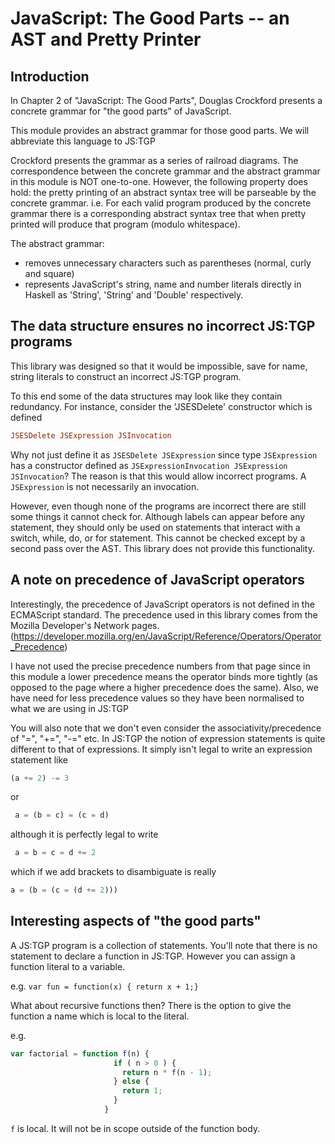 # JavaScript: The Good Parts -- an AST and Pretty Printer

## Introduction

In Chapter 2 of "JavaScript: The Good Parts", Douglas Crockford presents a
concrete grammar for "the good parts" of JavaScript.

This module provides an abstract grammar for those good parts. We will abbreviate this
language to JS:TGP

Crockford presents the grammar as a series of railroad diagrams.
The correspondence between the concrete grammar and the abstract grammar
in this module is NOT one-to-one. However, the following property does hold: the
pretty printing of an abstract syntax tree will be parseable by the concrete grammar. i.e.
For each valid program produced by the concrete grammar there is a corresponding
abstract syntax tree that when pretty printed will produce that program (modulo whitespace).

The abstract grammar:
  * removes unnecessary characters such as parentheses (normal, curly and square)
  * represents JavaScript's string, name and number literals directly in Haskell as
    'String', 'String' and 'Double' respectively.

## The data structure ensures no incorrect JS:TGP programs

This library was designed so that it would be impossible, save for name, string literals
to construct an incorrect JS:TGP program.

To this end some of the data structures may look like they contain redundancy.
For instance, consider the 'JSESDelete' constructor which is defined

```haskell
JSESDelete JSExpression JSInvocation
```

Why not just define it as `JSESDelete JSExpression` since type `JSExpression`
has a constructor defined as `JSExpressionInvocation JSExpression JSInvocation`?
The reason is that this would allow incorrect programs. A `JSExpression` is
not necessarily an invocation.

However, even though none of the programs are incorrect there are still some things
it cannot check for. Although labels can appear before any statement, they should
only be used on statements that interact with a switch, while, do, or for statement.
This cannot be checked except by a second pass over the AST. This library does not
provide this functionality.

## A note on precedence of JavaScript operators

Interestingly, the precedence of JavaScript operators is
not defined in the ECMAScript standard. The precedence used in this library comes from
the Mozilla Developer's Network pages.
(https://developer.mozilla.org/en/JavaScript/Reference/Operators/Operator_Precedence)

I have not used the precise precedence numbers from that page since in this module
a lower precedence means the operator binds more tightly (as opposed to the page where
a higher precedence does the same). Also, we have need for less precedence values so they
have been normalised to what we are using in JS:TGP

You will also note that we don't even consider the associativity/precedence of
"=", "+=", "-=" etc. In JS:TGP the notion of expression statements is quite different
to that of expressions. It simply isn't legal to write an expression statement like

```javascript
(a += 2) -= 3
```

or

```javascript
 a = (b = c) = (c = d)
```

although it is perfectly legal to write

```javascript
 a = b = c = d += 2
```
which if we add brackets to disambiguate is really

```javascript
a = (b = (c = (d += 2)))
```

## Interesting aspects of "the good parts"

A JS:TGP program is a collection of statements. You'll note that there is no
statement to declare a function in JS:TGP. However you can assign a function literal
to a variable.

e.g. ```var fun = function(x) { return x + 1;}```

What about recursive functions then? There is the option to give the function a name which is
local to the literal.

e.g. 

```javascript
var factorial = function f(n) {
                       if ( n > 0 ) {
                         return n * f(n - 1);
                       } else {
                         return 1;
                       }
                     }
```

`f` is local. It will not be in scope outside of the function body.